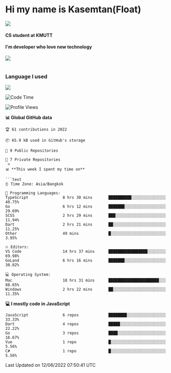 # Hi my name is Kasemtan(Float)
![](https://64.media.tumblr.com/9c2a8f831efe8da556ffbf89cebb52c9/b86c1ab833a37e32-93/s1280x1920/d000dc22f75df64be2bc150f5fa69c4f6df6bb07.gifv)
#### CS student at KMUTT
#### I'm developer who love new technology
[![](https://github-readme-stats.vercel.app/api?username=FloatKasemtan&show_icons=true&theme=nightowl)]()
#
### Language I used
[![](https://github-readme-stats.vercel.app/api/top-langs/?username=FloatKasemtan&layout=compact&theme=nightowl)]()
<!--START_SECTION:waka-->
![Code Time](http://img.shields.io/badge/Code%20Time-441%20hrs%2022%20mins-blue)

![Profile Views](http://img.shields.io/badge/Profile%20Views-0-orange)

**📊 Global GitHub data** 

```text
🏆 61 contributions in 2022

📦 65.9 kB used in GitHub's storage 

📜 9 Public Repositories 

🔑 7 Private Repositories  
 > 
📊 **This week I spent my time on** 

```text
⌚︎ Time Zone: Asia/Bangkok

💬 Programming Languages: 
TypeScript               8 hrs 30 mins       ██████████░░░░░░░░░░░░░░░   40.75% 
Go                       6 hrs 12 mins       ███████░░░░░░░░░░░░░░░░░░   29.69% 
SCSS                     2 hrs 29 mins       ███░░░░░░░░░░░░░░░░░░░░░░   11.94% 
Dart                     2 hrs 21 mins       ██░░░░░░░░░░░░░░░░░░░░░░░   11.25% 
Other                    49 mins             █░░░░░░░░░░░░░░░░░░░░░░░░   3.95%

🔥 Editors: 
VS Code                  14 hrs 37 mins      █████████████████░░░░░░░░   69.98% 
GoLand                   6 hrs 16 mins       ███████░░░░░░░░░░░░░░░░░░   30.02%

💻 Operating System: 
Mac                      18 hrs 31 mins      ██████████████████████░░░   88.65% 
Windows                  2 hrs 22 mins       ██░░░░░░░░░░░░░░░░░░░░░░░   11.35%

```

**💻 I mostly code in JavaScript** 

```text
JavaScript               6 repos             ████████░░░░░░░░░░░░░░░░░   33.33% 
Dart                     4 repos             █████░░░░░░░░░░░░░░░░░░░░   22.22% 
Go                       3 repos             ████░░░░░░░░░░░░░░░░░░░░░   16.67% 
Vue                      1 repo              █░░░░░░░░░░░░░░░░░░░░░░░░   5.56% 
C#                       1 repo              █░░░░░░░░░░░░░░░░░░░░░░░░   5.56%

```



 Last Updated on 12/06/2022 07:50:41 UTC
<!--END_SECTION:waka-->
<!--
**FloatKasemtan/FloatKasemtan** is a ✨ _special_ ✨ repository because its `README.md` (this file) appears on your GitHub profile.

Here are some ideas to get you started:

- 🔭 I’m currently working on ...
- 🌱 I’m currently learning ...
- 👯 I’m looking to collaborate on ...
- 🤔 I’m looking for help with ...
- 💬 Ask me about ...
- 📫 How to reach me: ...
- 😄 Pronouns: ...
- ⚡ Fun fact: ...
-->
